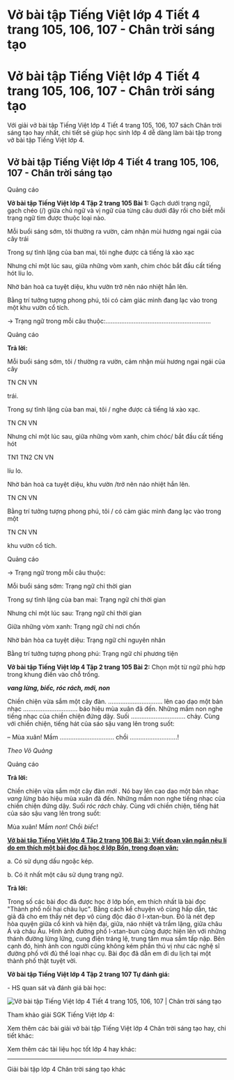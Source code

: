 # Vở bài tập Tiếng Việt lớp 4 Tiết 4 trang 105, 106, 107 - Chân trời sáng tạo

# Vở bài tập Tiếng Việt lớp 4 Tiết 4 trang 105, 106, 107 - Chân trời sáng tạo

Với giải vở bài tập Tiếng Việt lớp 4 Tiết 4 trang 105, 106, 107 sách Chân trời sáng tạo hay nhất, chi tiết sẽ giúp học sinh lớp 4 dễ dàng làm bài tập trong vở bài tập Tiếng Việt lớp 4.

## Vở bài tập Tiếng Việt lớp 4 Tiết 4 trang 105, 106, 107 - Chân trời sáng tạo

Quảng cáo

**Vở bài tập Tiếng Việt lớp 4 Tập 2 trang 105 Bài 1:** Gạch dưới trạng ngữ, gạch chéo (/) giữa chủ ngữ và vị ngữ của từng câu dưới đây rồi cho biết mỗi trạng ngữ tìm được thuộc loại nào. 

Mỗi buổi sáng sớm, tôi thường ra vườn, cảm nhận mùi hương ngai ngái của cây trái 

Trong sự tĩnh lặng của ban mai, tôi nghe được cả tiếng lá xào xạc 

Nhưng chỉ một lúc sau, giữa những vòm xanh, chim chóc bắt đầu cất tiếng hót líu lo. 

Nhờ bản hoà ca tuyệt diệu, khu vườn trở nên náo nhiệt hẳn lên. 

Bằng trí tưởng tượng phong phú, tôi có cảm giác mình đang lạc vào trong một khu vườn cổ tích. 

→ Trạng ngữ trong mỗi câu thuộc:…………………………………………………... 

Quảng cáo

**Trả lời:**

Mỗi buổi sáng sớm, tôi / thường ra vườn, cảm nhận mùi hương ngai ngái của cây 

TN CN VN

trái.

Trong sự tĩnh lặng của ban mai, tôi / nghe được cả tiếng lá xào xạc. 

TN CN VN

Nhưng chỉ một lúc sau, giữa những vòm xanh, chim chóc/ bắt đầu cất tiếng hót 

TN1 TN2 CN VN

líu lo.

Nhờ bản hoà ca tuyệt diệu, khu vườn /trở nên náo nhiệt hắn lên.

TN CN VN

Bằng trí tưởng tượng phong phú, tôi / có cảm giác mình đang lạc vào trong một 

TN CN VN

khu vườn cổ tích.

Quảng cáo

→ Trạng ngữ trong mỗi câu thuộc:

Mỗi buổi sáng sớm: Trạng ngữ chỉ thời gian

Trong sự tĩnh lặng của ban mai: Trạng ngữ chỉ thời gian

Nhưng chỉ một lúc sau: Trạng ngữ chỉ thời gian

Giữa những vòm xanh: Trạng ngữ chỉ nơi chốn

Nhờ bản hòa ca tuyệt diệu: Trạng ngữ chỉ nguyên nhân

Bằng trí tưởng tượng phong phú: Trạng ngữ chỉ phương tiện

**Vở bài tập Tiếng Việt lớp 4 Tập 2 trang 105 Bài 2:** Chọn một từ ngữ phù hợp trong khung điền vào chỗ trống. 

**_vang lừng, biếc, róc rách, mới, non_**

Chiền chiện vừa sắm một cây đàn. …………………………. lên cao dạo một bản nhạc …………………………. báo hiệu mùa xuân đã đến. Những mầm non nghe tiếng nhạc của chiền chiện đứng dậy. Suối …………………………. chảy. Cùng với chiền chiện, tiếng hát của sáo sậu vang lên trong suốt: 

– Mùa xuân! Mầm …………………………. chồi ………………………! 

_Theo Võ Quảng_

Quảng cáo

**Trả lời:**

Chiền chiện vừa sắm một cây đàn  _mới_ . Nó bay lên cao dạo một bản nhạc  _vang lừng_ báo hiệu mùa xuân đã đến. Những mầm non nghe tiếng nhạc của chiền chiện đứng dậy. Suối  _róc rách_ chảy. Cùng với chiền chiện, tiếng hát của sáo sậu vang lên trong suốt: 

Mùa xuân! Mầm  _non_! Chồi  _biếc_!

[**Vở bài tập Tiếng Việt lớp 4 Tập 2 trang 106 Bài 3:** **Viết đoạn văn ngắn nêu lí do em thích một bài đọc đã học ở lớp Bốn, trong đoạn văn:**](https://vietjack.com/vbt-tieng-viet-4-ct/viet-doan-van-ngan-neu-li-do-em-thich-mot-bai-doc-vm.jsp)

a. Có sử dụng dấu ngoặc kép. 

b. Có ít nhất một câu sử dụng trạng ngữ. 

**Trả lời:**

Trong số các bài đọc đã được học ở lớp bốn, em thích nhất là bài đọc "Thành phố nối hai châu lục". Bằng cách kể chuyện vô cùng hấp dẫn, tác giả đã cho em thấy nét đẹp vô cùng độc đáo ở I-xtan-bun. Đó là nét đẹp hòa quyện giữa cổ kính và hiện đại, giữa, náo nhiệt và trầm lặng, giữa châu Á và châu Âu. Hình ảnh đường phố I-xtan-bun cũng được hiện lên với những thánh đường lừng lững, cung điện tráng lệ, trung tâm mua sắm tấp nập. Bên cạnh đó, hình ảnh con người cũng không kém phần thú vị như các nghệ sĩ đường phố với đủ thể loại nhạc cụ. Bài đọc đã dẫn em đi du lịch tại một thành phố thật tuyệt vời.

**Vở bài tập Tiếng Việt lớp 4 Tập 2 trang 107 Tự đánh giá:**

\- HS quan sát và đánh giá bài học:

![Vở bài tập Tiếng Việt lớp 4 Tiết 4 trang 105, 106, 107 | Chân trời sáng tạo](https://vietjack.com/vbt-tieng-viet-4-ct/images/tiet-4-trang-105-106-107-tap-2.PNG)

Tham khảo giải SGK Tiếng Việt lớp 4:

Xem thêm các bài giải vở bài tập Tiếng Việt lớp 4 Chân trời sáng tạo hay, chi tiết khác:

Xem thêm các tài liệu học tốt lớp 4 hay khác:

* * *

Giải bài tập lớp 4 Chân trời sáng tạo khác
